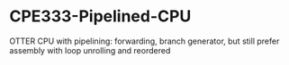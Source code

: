# CPE333-Pipelined-CPU
OTTER CPU with pipelining: forwarding, branch generator, but still prefer assembly with loop unrolling and reordered
